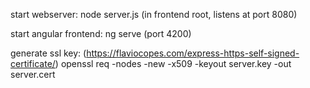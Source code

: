 start webserver:
node server.js (in frontend root, listens at port 8080)

start angular frontend:
ng serve (port 4200)

generate ssl key: (https://flaviocopes.com/express-https-self-signed-certificate/)
openssl req -nodes -new -x509 -keyout server.key -out server.cert